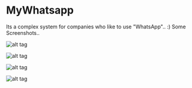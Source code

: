 # MyWhatsapp
Its a complex system for companies who like to use "WhatsApp".. :) Some Screenshots..

![alt tag](http://www.ssr-music.com/demo/01.jpg)

![alt tag](http://www.ssr-music.com/demo/02.jpg)

![alt tag](http://www.ssr-music.com/demo/03.jpg)

![alt tag](http://www.ssr-music.com/demo/04.jpg)
